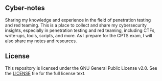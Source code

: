 ## Cyber-notes

Sharing my knowledge and experience in the field of penetration testing and red teaming. This is a place to collect and share my cybersecurity insights, especially in penetration testing and red teaming, including CTFs, write-ups, tools, scripts, and more. As I prepare for the CPTS exam, I will also share my notes and resources.

## License

This repository is licensed under the GNU General Public License v2.0. See the [LICENSE](./LICENSE) file for the full license text.
